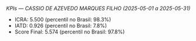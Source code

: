 *KPIs — CASSIO DE AZEVEDO MARQUES FILHO (2025-05-01 a 2025-05-31)*
- ICRA: 5.500  (percentil no Brasil: 98.3%)
- IATD: 0.926  (percentil no Brasil: 7.8%)
- Score Final: 5.574  (percentil no Brasil: 97.8%)

